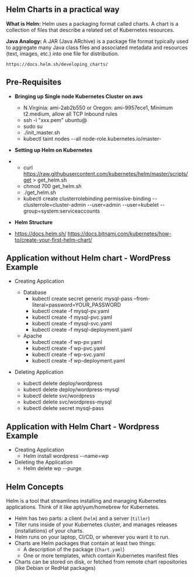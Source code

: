 ## **Helm Charts in a practical way** ##

  **What is Helm:** Helm uses a packaging format called charts. A chart is a collection of files that describe a related set of Kubernetes resources.
  
  **Java Analogy:** A JAR (Java ARchive) is a package file format typically used to aggregate many Java class files and associated metadata and resources (text, images, etc.) into one file for distribution.

	
	https://docs.helm.sh/developing_charts/
## **Pre-Requisites** ##


- **Bringing up Single node Kubernetes Cluster on aws**
	- N.Virginia: ami-2ab2b550 or Oregon: ami-9957ece1, Minimum t2.medium, allow all TCP Inbound rules
	- ssh -i "xxx.pem" ubuntu@<Public-IP>
	- sudo su
	- ./init_master.sh
	- kubectl taint nodes --all node-role.kubernetes.io/master-
- **Setting up Helm on Kubernetes**
- 
	- curl https://raw.githubusercontent.com/kubernetes/helm/master/scripts/get > get_helm.sh
	- chmod 700 get_helm.sh
    - ./get_helm.sh
    - kubectl create clusterrolebinding permissive-binding --clusterrole=cluster-admin --user=admin --user=kubelet --group=system:serviceaccounts  

- **Helm Structure**
-
	https://docs.helm.sh/
	https://docs.bitnami.com/kubernetes/how-to/create-your-first-helm-chart/

## **Application without Helm chart - WordPress Example** ##
- Creating Application
	- Database
		- kubectl create secret generic mysql-pass –from-literal=password=YOUR_PASSWORD
		- kubectl create -f mysql-pv.yaml
		- kubectl create -f mysql-pvc.yaml
		- kubectl create -f mysql-svc.yaml
		- kubectl create -f mysql-deployment.yaml
	- Apache
		- kubectl create -f wp-pv.yaml
		- kubectl create -f wp-pvc.yaml
		- kubectl create -f wp-svc.yaml
		- kubectl create -f wp-deployment.yaml

- Deleting Application
	- kubectl delete deploy/wordpress
	- kubectl delete deploy/wordpress-mysql
	- kubectl delete svc/wordpress
	- kubectl delete svc/wordpress-mysql
	- kubectl delete secret mysql-pass

## **Application with Helm Chart - Wordpress Example** ##
- Creating Application
	- Helm install wordpress --name=wp
- Deleting the Application
	- Helm delete wp --purge

## **Helm Concepts** ##
Helm is a tool that streamlines installing and managing Kubernetes applications.
Think of it like apt/yum/homebrew for Kubernetes.

- Helm has two parts: a client (`helm`) and a server (`tiller`)
- Tiller runs inside of your Kubernetes cluster, and manages releases (installations)
  of your charts.
- Helm runs on your laptop, CI/CD, or wherever you want it to run.
- Charts are Helm packages that contain at least two things:
  - A description of the package (`Chart.yaml`)
  - One or more templates, which contain Kubernetes manifest files
- Charts can be stored on disk, or fetched from remote chart repositories
  (like Debian or RedHat packages)

